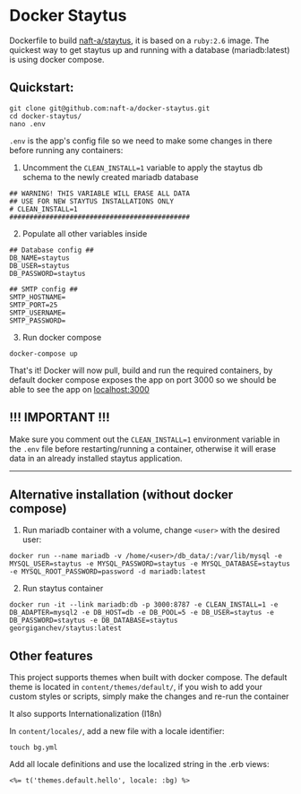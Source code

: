 # Docker Staytus

Dockerfile to build [naft-a/staytus](https://github.com/naft-a/staytus), it is based on a `ruby:2.6` image. The quickest way to get staytus up and running with a database (mariadb:latest) is using docker compose.

## Quickstart:

```
git clone git@github.com:naft-a/docker-staytus.git
cd docker-staytus/
nano .env
```

`.env` is the app's config file so we need to make some changes in there before running any containers:

1. Uncomment the `CLEAN_INSTALL=1` variable to apply the staytus db schema to the newly created mariadb database

```
## WARNING! THIS VARIABLE WILL ERASE ALL DATA
## USE FOR NEW STAYTUS INSTALLATIONS ONLY
# CLEAN_INSTALL=1
#############################################
```

2. Populate all other variables inside

```
## Database config ##
DB_NAME=staytus
DB_USER=staytus
DB_PASSWORD=staytus

## SMTP config ##
SMTP_HOSTNAME=
SMTP_PORT=25
SMTP_USERNAME=
SMTP_PASSWORD=
```

3. Run docker compose

```
docker-compose up
```

That's it! Docker will now pull, build and run the required containers, by default docker compose exposes the app on port 3000 so we should be able to see the app on [localhost:3000](http://localhost:3000)

## !!! IMPORTANT !!!

Make sure you comment out the `CLEAN_INSTALL=1` environment variable in the `.env` file before restarting/running a container, otherwise it will erase data in an already installed staytus application.

---

## Alternative installation (without docker compose)

1. Run mariadb container with a volume, change `<user>` with the desired user:

```
docker run --name mariadb -v /home/<user>/db_data/:/var/lib/mysql -e MYSQL_USER=staytus -e MYSQL_PASSWORD=staytus -e MYSQL_DATABASE=staytus -e MYSQL_ROOT_PASSWORD=password -d mariadb:latest
```

2. Run staytus container
```
docker run -it --link mariadb:db -p 3000:8787 -e CLEAN_INSTALL=1 -e DB_ADAPTER=mysql2 -e DB_HOST=db -e DB_POOL=5 -e DB_USER=staytus -e DB_PASSWORD=staytus -e DB_DATABASE=staytus georgiganchev/staytus:latest
```

## Other features

This project supports themes when built with docker compose. The default theme is located in `content/themes/default/`, if you wish to add your custom styles or scripts, simply make the changes and re-run the container

It also supports Internationalization (I18n) 

In `content/locales/`, add a new file with a locale identifier:
```
touch bg.yml
```
Add all locale definitions and use the localized string in the .erb views:

```
<%= t('themes.default.hello', locale: :bg) %>
```
